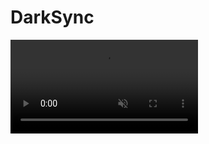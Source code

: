 # DarkSync




<video class="intro__media-video" src="./1.mp4" autoplay muted playsinline loop></video>
